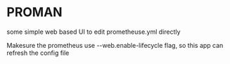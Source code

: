 # PROMAN

some simple web based UI to edit prometheuse.yml directly

Makesure the prometheus use --web.enable-lifecycle flag, so this app can refresh the config file